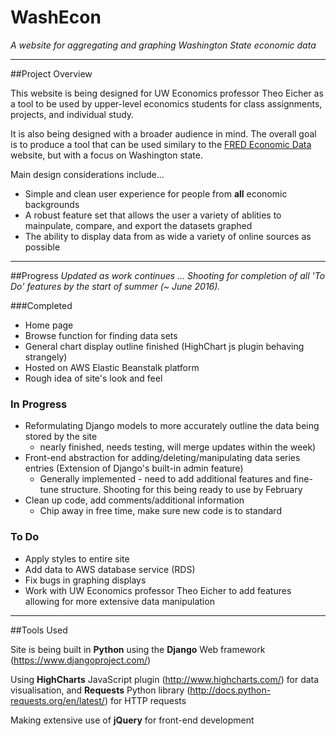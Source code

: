 # WashEcon

*A website for aggregating and graphing Washington State economic data*

---

##Project Overview

This website is being designed for UW Economics professor Theo Eicher as a tool to be used by upper-level economics students for class assignments, projects, and individual study.

It is also being designed with a broader audience in mind. The overall goal is to produce a tool that can be used similary to the [FRED Economic Data](https://research.stlouisfed.org/fred2/) website, but with a focus on Washington state.

Main design considerations include...

* Simple and clean user experience for people from **all** economic backgrounds
* A robust feature set that allows the user a variety of ablities to mainpulate, compare, and export the datasets graphed
* The ability to display data from as wide a variety of online sources as possible

---

##Progress
*Updated as work continues ... Shooting for completion of all 'To Do' features by the start of summer (~ June 2016).*

###Completed

* Home page
* Browse function for finding data sets
* General chart display outline finished (HighChart js plugin behaving strangely)
* Hosted on AWS Elastic Beanstalk platform
* Rough idea of site's look and feel

### In Progress

* Reformulating Django models to more accurately outline the data being stored by the site
	* nearly finished, needs testing, will merge updates within the week)
* Front-end abstraction for adding/deleting/manipulating data series entries (Extension of Django's built-in admin feature)
	* Generally implemented - need to add additional features and fine-tune structure. Shooting for this being ready to use by February
* Clean up code, add comments/additional information
	* Chip away in free time, make sure new code is to standard


### To Do

* Apply styles to entire site
* Add data to AWS database service (RDS)
* Fix bugs in graphing displays
* Work with UW Economics professor Theo Eicher to add features allowing for more extensive data manipulation

---

##Tools Used

Site is being built in **Python** using the **Django** Web framework (<https://www.djangoproject.com/>)

Using **HighCharts** JavaScript plugin (<http://www.highcharts.com/>) for data visualisation, and **Requests** Python library (<http://docs.python-requests.org/en/latest/>) for HTTP requests

Making extensive use of **jQuery** for front-end development



